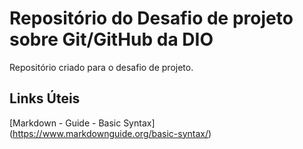 # Repositório do Desafio de projeto sobre Git/GitHub da DIO
Repositório criado para o desafio de projeto. 

## Links Úteis
[Markdown - Guide - Basic Syntax] (https://www.markdownguide.org/basic-syntax/)
